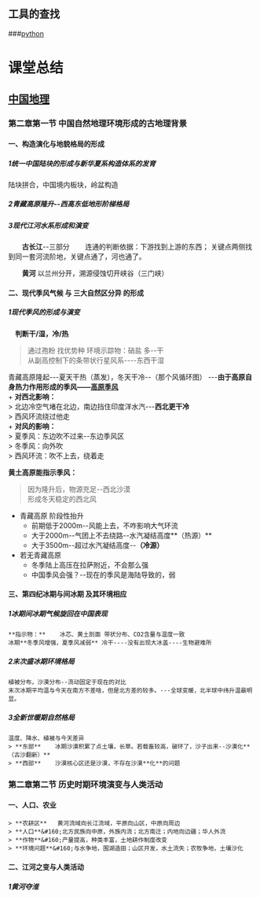 ## 工具的查找 
###[python](https://github.com/lara4535/lara4535.github.io/projects/1)

# 课堂总结
## [中国地理](https://github.com/lara4535/lara4535.github.io/projects/2)  

### 第二章第一节 中国自然地理环境形成的**古地理背景**
#### 一、构造演化与地貌格局的形成
##### 1统一中国陆块的形成与新华夏系构造体系的发育
陆块拼合，中国境内板块，岭盆构造
##### 2青藏高原隆升--西高东低地形阶梯格局
##### 3现代江河水系形成和演变
&#8195;&#8195;**古长江**--三部分
&#8195;&#8195;连通的判断依据：下游找到上游的东西； 关键点两侧找到同一套河流阶地，关键点通了，河也通了。   
  
&#8195;&#8195;**黄河** 以兰州分开，溯源侵蚀切开峡谷（三门峡）  
  
  
#### 二、现代季风气候 与 三大自然区分异 的形成
##### 1现代季风的形成与演变 
　**判断干/湿，冷/热**
> 通过孢粉
> 找优势种
> 环境示踪物：硝盐 多--干   
从副高控制下的条带状行星风系----东西干湿  
  

青藏高原隆起---夏天干热（蒸发），冬天干冷--（那个风循环图） ---**由于高原自身热力作用形成的季风——<u>高原季风</u>**   
	+ **对西北影响：**  
		> 北边冷空气堵在北边，南边挡住印度洋水汽---**西北更干冷**  
		> 西风环流绕过他走  
	+ **对风的影响：**  
		> 夏季风：东边吹不过来--东边季风区  
		> 冬季风：向外吹  
		> 西风环流：吹不上去，绕着走  
     
**黄土高原能指示季风：**
> 因为隆升后，物源充足--西北沙漠  
> 形成冬天稳定的西北风  

+ 青藏高原 阶段性抬升  
	- 前期低于2000m--风能上去，不咋影响大气环流
	- 大于2000m--气团上不去绕路--水汽凝结高度**（热源）**
	- 大于3500m--超过水汽凝结高度--**（冷源）**
+ 若无青藏高原
	- 冬季陆上高压在拉萨附近，不会那么强
	- 中国季风会强？--现在的季风是海陆导致的，弱  
 
 
#### 三、第四纪冰期与间冰期  及其环境相应
##### 1冰期间冰期气候旋回在中国表现
	**指示物：**    冰芯、黄土剖面 带状分布、CO2含量与温度一致
	冰期**冬季风增强，夏季风减弱** 冷干----没有出现大冰盖----生物避难所
##### 2末次盛冰期环境格局 
	植被分布，沙漠分布--流动固定于现在的对比
	末次冰期平均温与今天在南方不差啥，但是北方差的较多。---全球变暖，北半球中纬升温最明显。
##### 3全新世暖期自然格局
	温度、降水、植被与今天差异  
	> **东部**	冰期沙漠积累了点土壤，长草。若载畜较高，破环了，沙子出来--沙漠化**（古沙翻新）**
	> **西部**	沙漠核心区还是沙漠，不存在沙漠**化**的问题
	

### 第二章第二节 历史时期环境演变与人类活动
#### 一、人口、农业
	> **农耕区**	黄河流域向长江流域，平原向山区，中原向周边  
	> **人口**&#160;北方民族向中原，外族内流；北方南迁；内地向边疆；华人外流  
	> **作物**&#160;产量提高，种类丰富，土地耕作制度改变  
	> **环境问题**&#160;与水争地，围湖造田；山区开发，水土流失；农牧争地，土壤沙化
  
#### 二、江河之变与人类活动
##### 1黄河夺淮

  



